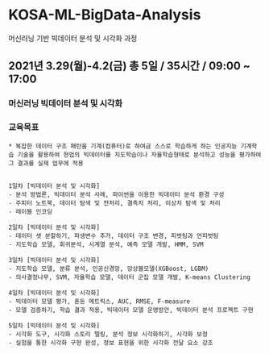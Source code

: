 # KOSA-ML-BigData-Analysis
머신러닝 기반 빅데이터 분석 및 시각화 과정

## 2021년 3.29(월)-4.2(금) 총 5일 / 35시간 / 09:00 ~ 17:00

### 머신러닝 빅데이터 분석 및 시각화

### 교육목표

	* 복잡한 데이터 구조 패턴을 기계(컴퓨터)로 하여금 스스로 학습하게 하는 인공지능 기계학습 기술을 활용하여 현업의 빅데이터를 지도학습이나 자율학습형태로 분석하고 성능을 평가하여 그 결과를 실제 업무에 적용


	1일차 [빅데이터 분석 및 시각화]
	- 분석 방법론, 빅데이터 분석 사례, 파이썬을 이용한 빅데이터 분석 환경 구성
	- 주피터 노트북, 데이터 탐색 및 전처리, 결측치 처리, 이상치 탐색 및 처리
	- 레이블 인코딩

	2일차 [빅데이터 분석 및 시각화]
	- 데이터 셋 분할하기, 파생변수 추가, 데이터 구조 변경, 피벗팅과 언피벗팅
	- 지도학습 모델, 회귀분석, 시계열 분석, 예측 모델 개발, HMM, SVM

	3일차 [빅데이터 분석 및 시각화]
	- 지도학습 모델, 분류 분석, 인공신경망, 앙상블모델(XGBoost, LGBM)
	- 의사결정나무, SVM, 자율학습 모델, 데이터 군집 모델 개발, K-means Clustering

	4일차 [빅데이터 분석 및 시각화]
	- 빅데이터 모델 평가, 혼돈 메트릭스, AUC, RMSE, F-measure
	- 모델 검증하기, 학습 결과 적용, 빅데이터 모델 운영방안, 빅데이터 분석 프로젝트 구현

	5일차 [빅데이터 분석 및 시각화]
	- 시각화 도구, 시각화 스토리 텔링, 분석 정보 시각화하기, 시각화 보정
	- 실험을 통한 시각화 구현 완성, 정보 표현을 위한 시각화 전달 요소 강조
